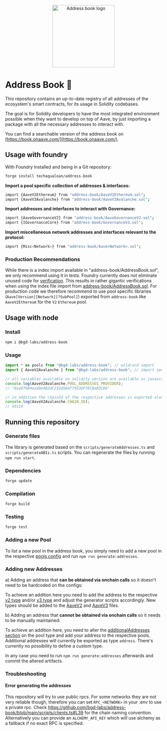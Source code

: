 <p align="center"><img width="200" src="./addressbook_logo.png" alt="Address book logo"></a></p>

# Address Book :book:

This repository contains an up-to-date registry of all addresses of the ecosystem's smart contracts, for its usage in Solidity codebases.

The goal is for Solidity developers to have the most integrated environment possible when they want to develop on top of Aave, by just importing a package with all the necessary addresses to interact with.

You can find a searchable version of the address book on [https://book.onaave.com/](https://book.onaave.com/).

## Usage with foundry

With Foundry installed and being in a Git repository:

```sh
forge install techaqualoan/address-book
```

**Import a pool specific collection of addresses & interfaces:**

```sh
import {AaveV2Ethereum} from "address-book/AaveV2Ethereum.sol";
import {AaveV3Avalanche} from "address-book/AaveV3Avalanche.sol";
```

**Import addresses and interfaces to interact with Governance:**

```sh
import {AaveGovernanceV2} from "address-book/AaveGovernanceV2.sol";
import {IGovernanceCore} from "address-book/GovernanceV3.sol";

```

**Import miscellaneous network addresses and interfaces relevant to the protocol:**

```sh
import {Misc<Network>} from "address-book/Aave<Network>.sol";
```

### Production Recommendations

While there is a index import available in "address-book/AddressBook.sol", we only recommend using it in tests.
Foundry currently does not eliminate unused code for [verification](https://github.com/foundry-rs/foundry/issues/2266).
This results in rather gigantic verifications when using the index file import from [address-book/AddressBook.sol](./src/AddressBook.sol).
For production code we therefore recommend to use pool specific libraries (`Aave[Version][Network][?SubPool]`) exported from `address-book` like `AaveV2Ethereum` for the `V2` `Ethereum` pool.

## Usage with node

### Install

```sh
npm i @bgd-labs/address-book
```

### Usage

```js
import * as pools from "@bgd-labs/address-book"; // wildcard import
import { AaveV2Avalanche } from "@bgd-labs/address-book"; // import specific pool

// all variables available on solidity version are available in javascript as well
console.log(AaveV2Avalanche.POOL_ADDRESSES_PROVIDER);
// "0xa97684ead0e402dC232d5A977953DF7ECBaB3CDb"

// in addition the chainId of the respective addresses is exported alongside
console.log(AaveV2Avalanche.CHAIN_ID);
// 43114
```

## Running this repository

### Generate files

The library is generated based on the `scripts/generateAddresses.ts` and `scripts/generateABIs.ts` scripts. You can regenerate the files by running `npm run start`.

### Dependencies

```sh
forge update
```

### Compilation

```sh
forge build
```

### Testing

```sh
forge test
```

### Adding a new Pool

To list a new pool in the address book, you simply need to add a new pool in the respective [pools config](./scripts/configs/<type>/<network>) and run `npm run generate:addresses`.

### Adding new Addresses

a) Adding an address that **can be obtained via onchain calls** so it doesn't need to be hardcoded on the configs:

To achieve an addition here you need to add the address to the respective [v2 type](https://github.com/bgd-labs/address-book/blob/main/scripts/generator_v2.ts#L11) and/or [v3 type](https://github.com/bgd-labs/address-book/blob/main/scripts/generator_v3.ts#L11) and adjust the generator scripts accordingly. New types should be added to the [AaveV2](https://github.com/bgd-labs/address-book/blob/main/src/AaveV2.sol) and [AaveV3](https://github.com/bgd-labs/address-book/blob/main/src/AaveV3.sol) files.

b) Adding an address that **cannot be obtained via onchain calls** so it needs to be manually maintained:

To achieve an addition here, you need to alter the [additionalAddresses section](https://github.com/bgd-labs/address-book/blob/main/scripts/config.ts#L46) on the pool type and add your address to the respective pools. Additional addresses will currently be exported as type `address`. There's currently no possibility to define a custom type.

In any case you need to run `npm run generate:addresses` afterwards and commit the altered artifacts.

### Troubleshooting

#### Error generating the addresses

This repository will try to use public rpcs.
For some networks they are not very reliable though, therefore you can set `RPC_<NETWORK>` in your .env to use a private rpc.
Check https://github.com/bgd-labs/address-book/blob/main/scripts/clients.ts#L39 for the chain naming convention.
Alternatively you can provide an `ALCHEMY_API_KEY` which will use alchemy as a fallback if no exact RPC is specified.
